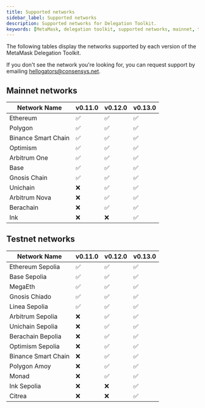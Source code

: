 ```yaml
---
title: Supported networks
sidebar_label: Supported networks
description: Supported networks for Delegation Toolkit.
keywords: [MetaMask, delegation toolkit, supported networks, mainnet, testnet]
---
```


The following tables display the networks supported by each version of the MetaMask Delegation Toolkit.

If you don't see the network you're looking for, you can request support by emailing hellogators@consensys.net.

## Mainnet networks

| Network Name        | v0.11.0 | v0.12.0 | v0.13.0 |
| ------------------- | ------- | ------- | ------- |
| Ethereum            | ✅      | ✅      | ✅      |
| Polygon             | ✅      | ✅      | ✅      |
| Binance Smart Chain | ✅      | ✅      | ✅      |
| Optimism            | ✅      | ✅      | ✅      |
| Arbitrum One        | ✅      | ✅      | ✅      |
| Base                | ✅      | ✅      | ✅      |
| Gnosis Chain        | ✅      | ✅      | ✅      |
| Unichain            | ❌      | ✅      | ✅      |
| Arbitrum Nova       | ❌      | ✅      | ✅      |
| Berachain           | ❌      | ✅      | ✅      |
| Ink                 | ❌      | ❌      | ✅      |

## Testnet networks

| Network Name                | v0.11.0 | v0.12.0 | v0.13.0 |
| --------------------------- | ------- | ------- | ------- |
| Ethereum Sepolia            | ✅      | ✅      | ✅      |
| Base Sepolia                | ✅      | ✅      | ✅      |
| MegaEth                     | ✅      | ✅      | ✅      |
| Gnosis Chiado               | ✅      | ✅      | ✅      |
| Linea Sepolia               | ✅      | ✅      | ✅      |
| Arbitrum Sepolia            | ❌      | ✅      | ✅      |
| Unichain Sepolia            | ❌      | ✅      | ✅      |
| Berachain Bepolia           | ❌      | ✅      | ✅      |
| Optimism Sepolia            | ❌      | ✅      | ✅      |
| Binance Smart Chain         | ❌      | ✅      | ✅      |
| Polygon Amoy                | ❌      | ✅      | ✅      |
| Monad                       | ❌      | ✅      | ✅      |
| Ink Sepolia                 | ❌      | ❌      | ✅      | 
| Citrea                      | ❌      | ❌      | ✅      |
